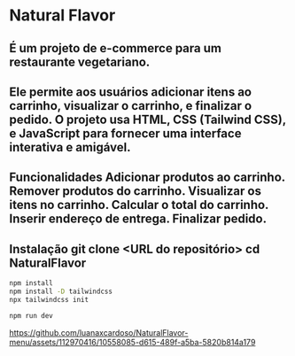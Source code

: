 # Natural Flavor

É um projeto de e-commerce para um restaurante vegetariano.
----------------------------
Ele permite aos usuários adicionar itens ao carrinho, visualizar o carrinho, e finalizar o pedido. O projeto usa HTML, CSS (Tailwind CSS), e JavaScript para fornecer uma interface interativa e amigável.
----------------------------
Funcionalidades
Adicionar produtos ao carrinho.
Remover produtos do carrinho.
Visualizar os itens no carrinho.
Calcular o total do carrinho.
Inserir endereço de entrega.
Finalizar pedido.
----------------------
Instalação
git clone <URL do repositório>
cd NaturalFlavor
--------------------
```bash	
npm install
npm install -D tailwindcss
npx tailwindcss init

```
```bash
npm run dev
```


https://github.com/luanaxcardoso/NaturalFlavor-menu/assets/112970416/10558085-d615-489f-a5ba-5820b814a179

